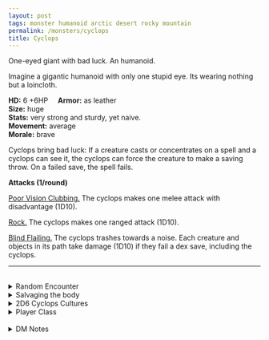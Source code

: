 ```yaml
---
layout: post
tags: monster humanoid arctic desert rocky mountain
permalink: /monsters/cyclops
title: Cyclops
---
```


One-eyed giant with bad luck. An humanoid.

Imagine a gigantic humanoid with only one stupid eye. Its wearing nothing but a loincloth.

**HD:** 6 +6HP  &nbsp; &nbsp;  **Armor:** as leather <br>
**Size:** huge <br>
**Stats:** very strong and sturdy, yet naive. <br>
**Movement:** average <br>
**Morale:** brave <br>

Cyclops bring bad luck: If a creature casts or concentrates on a spell and a cyclops can see it, the cyclops can force the creature to make a saving throw. On a failed save, the spell fails.

**Attacks (1/round)**

<ins>Poor Vision Clubbing.</ins> The cyclops makes one melee attack with disadvantage (1D10).

<ins>Rock.</ins> The cyclops makes one ranged attack (1D10).

<ins>Blind Flailing.</ins> The cyclops trashes towards a noise. Each creature and objects in its path take damage (1D10) if they fail a dex save, including the cyclops.
<br>

---

<br>

<details markdown="1">
<summary>Random Encounter</summary>
1. **Monster:** 1 cyclops & 1D100 sheep.
1. **Lair:** A gigantic cyclopean hovel with 1D100 sheep. <br>    &nbsp; OR <br>    **Omen:** The earth shakes under heavy footsteps.
1. **Spoor:** 1D100 dirty sheep.
1. **Tracks:** Oversized foot tracks and sheep tracks.
1. **Trace:** A cart/ship, smashed by a boulder.
1. **Trace:** A cyclopean wall.
</details>

<details markdown="1">
<summary>Salvaging the body</summary>

You find the monster's weapons and ... (Roll as many times as the HD of the monster)

1. Rotten food scraps between the teeth.
1. A human skull.
1. A full ration of sheep jerky.
1. A usable sheep pelt. (Valuable)
1. A sack of silver (Valuable).
1. A throwing boulder, carved with eye symbols.
</details>

<details markdown="1">
<summary>2D6 Cyclops Cultures</summary>

Combine the result of both tables to get the broad lines of this humanoid culture in this part of the world.

**Cultures**
1. The ones that live in isolation with their sheeps.
1. The ones that bring the collapse of civilization.
1. The ones that hate the gods and work to bring their collapse.
1. The ones that joined the local horde.
1. The ones that build the biggest structures of the world (1D4: 1, wall; 2, fort; 3, maze; 4, windmill.
1. The ones that are feral.

**Features**
1. They are actually well intended.
1. The gods can see through their eye.
1. They are worshiped by orcs.
1. Everything is a game to them.
1. Their leader is a mountain sized cyclops.
1. They are hunted by humans.
</details>

<details markdown="1">
<summary>Player Class</summary>
Play as a [Cyclopskin](/class/fighter/cyclopskin)!
</details>

<br>

<details markdown="1">
<summary>DM Notes</summary>
The cyclops has the problem of many giants in DnD in the fact that they have no abilities besides being big. It's a bit sad, especially for something as visually striking as the cyclops. What I did was to give its eye a power and a reason to exploit this weakness.
</details>
